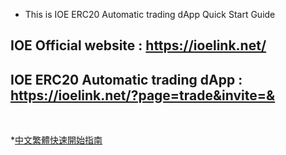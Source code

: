 * This is IOE ERC20 Automatic trading dApp Quick Start Guide

## IOE Official website : https://ioelink.net/


## IOE ERC20 Automatic trading dApp : https://ioelink.net/?page=trade&invite=&

<br />

*[中文繁體快速開始指南](https://github.com/IOElinkio/dApp-Quick-Start-Guide/wiki/QuickStartGuide-zh_TW)
